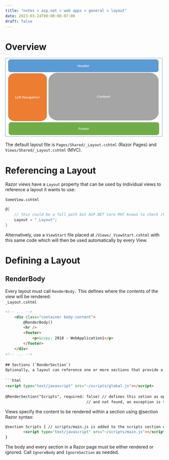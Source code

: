 ```yaml
---
title: "notes > asp.net > web apps > general > layout"
date: 2023-03-24T00:00:00-07:00
draft: false
---
```


# Overview
<img src=layout.png width=500 height=250>  

The default layout file is `Pages/Shared/_Layout.cshtml` (Razor Pages) and `Views/Shared/_Layout.cshtml` (MVC).

# Referencing a Layout
Razor views have a `Layout` property that can be used by individual views to reference a layout it wants to use:

`SomeView.cshtml`
```cs
@{
    // this could be a full path but ASP.NET Core MVC knows to check /Views/Shared for a .cshtml file:
    Layout = "_Layout"; 
}
```

Alternatively, use a `ViewStart` file placed at `/Views/_ViewStart.cshtml` with this same code which will then be used automatically by every View.

# Defining a Layout
## RenderBody
Every layout must call `RenderBody.`  This defines where the contents of the view will be rendered:  
`_Layout.cshtml`
```html
<!-- ... -->
    <div class="container body-content">
        @RenderBody()
        <hr />
        <footer>
            <p>&copy; 2018 - WebApplication1</p>
        </footer>
    </div>
<!-- ... -->

## Sections (`RenderSection`)
Optionally, a layout can reference one or more sections that provide a way to organize where certain page elements should be placed:

```html
<script type="text/javascript" src="~/scripts/global.js"></script>

@RenderSection("Scripts", required: false) // defines this setion as optional; if defined as required
                                    // and not found, an exception is thrown
```

Views specify the content to be rendered within a section using @section Razor syntax:
```html
@section Scripts { // scripts/main.js is added to the scripts section on this view:
        <script type="text/javascript" src="~/scripts/main.js"></script>
}
```

The body and every section in a Razor page must be either rendered or ignored.  Call `IgnoreBody` and `IgnoreSection` as needed.
